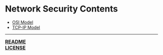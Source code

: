 # Network Security Contents
- [OSI Model](https://github.com/ryancranie/cybersecurity-osint/blob/main/Notes/Network%20Security/OSI%20Model.md)
- [TCP-IP Model](https://github.com/ryancranie/cybersecurity-osint/blob/main/Notes/Network%20Security/TCP-IP%20Model.md)

---
<font size=3><b>[README](https://github.com/ryancranie/cybersecurity-osint/blob/main/README.md)<br>
[LICENSE](https://github.com/ryancranie/cybersecurity-osint/blob/main/LICENSE)</b></font>